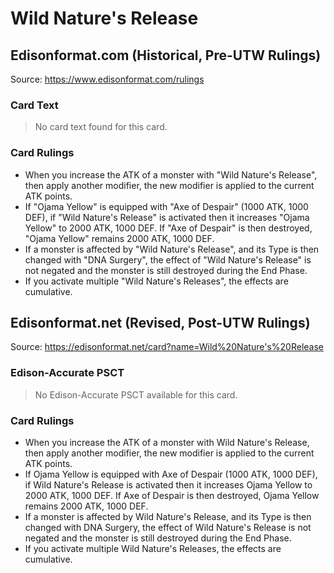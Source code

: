 # Wild Nature's Release

## Edisonformat.com (Historical, Pre-UTW Rulings)

Source: https://www.edisonformat.com/rulings

### Card Text

> No card text found for this card.

### Card Rulings

*   When you increase the ATK of a monster with "Wild Nature's Release", then apply another modifier, the new modifier is applied to the current ATK points.
*   If "Ojama Yellow" is equipped with "Axe of Despair" (1000 ATK, 1000 DEF), if "Wild Nature's Release" is activated then it increases "Ojama Yellow" to 2000 ATK, 1000 DEF. If "Axe of Despair" is then destroyed, "Ojama Yellow" remains 2000 ATK, 1000 DEF.
*   If a monster is affected by "Wild Nature's Release", and its Type is then changed with "DNA Surgery", the effect of "Wild Nature's Release" is not negated and the monster is still destroyed during the End Phase.
*   If you activate multiple "Wild Nature's Releases", the effects are cumulative.

## Edisonformat.net (Revised, Post-UTW Rulings)

Source: https://edisonformat.net/card?name=Wild%20Nature's%20Release

### Edison-Accurate PSCT

> No Edison-Accurate PSCT available for this card.

### Card Rulings

*   When you increase the ATK of a monster with Wild Nature's Release, then apply another modifier, the new modifier is applied to the current ATK points.
*   If Ojama Yellow is equipped with Axe of Despair (1000 ATK, 1000 DEF), if Wild Nature's Release is activated then it increases Ojama Yellow to 2000 ATK, 1000 DEF. If Axe of Despair is then destroyed, Ojama Yellow remains 2000 ATK, 1000 DEF.
*   If a monster is affected by Wild Nature's Release, and its Type is then changed with DNA Surgery, the effect of Wild Nature's Release is not negated and the monster is still destroyed during the End Phase.
*   If you activate multiple Wild Nature's Releases, the effects are cumulative.
            
